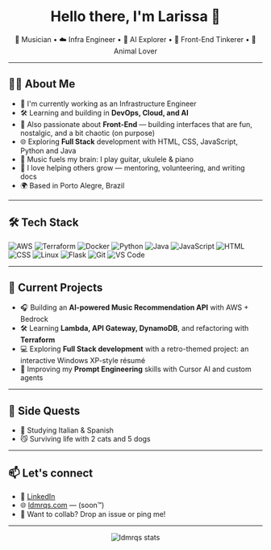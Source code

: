 <h1 align="center">Hello there, I'm Larissa 👋</h1>

<p align="center">
🎸 Musician • ☁️ Infra Engineer • 🧠 AI Explorer • 🎨 Front-End Tinkerer • 🐾 Animal Lover
</p>

---

## 👩‍💻 About Me

- 🧭 I'm currently working as an Infrastructure Engineer
- 🛠️ Learning and building in **DevOps, Cloud, and AI**
- 🎨 Also passionate about **Front-End** — building interfaces that are fun, nostalgic, and a bit chaotic (on purpose)
- 🌐 Exploring **Full Stack** development with HTML, CSS, JavaScript, Python and Java
- 🎵 Music fuels my brain: I play guitar, ukulele & piano
- 🤝 I love helping others grow — mentoring, volunteering, and writing docs
- 🌍 Based in Porto Alegre, Brazil

---

## 🛠️ Tech Stack

![AWS](https://img.shields.io/badge/-AWS-232F3E?style=flat&logo=amazonaws)
![Terraform](https://img.shields.io/badge/-Terraform-623CE4?style=flat&logo=terraform)
![Docker](https://img.shields.io/badge/-Docker-2496ED?style=flat&logo=docker)
![Python](https://img.shields.io/badge/-Python-3776AB?style=flat&logo=python)
![Java](https://img.shields.io/badge/-Java-007396?style=flat&logo=java)
![JavaScript](https://img.shields.io/badge/-JavaScript-F7DF1E?style=flat&logo=javascript&logoColor=000)
![HTML](https://img.shields.io/badge/-HTML5-E34F26?style=flat&logo=html5&logoColor=white)
![CSS](https://img.shields.io/badge/-CSS3-1572B6?style=flat&logo=css3)
![Linux](https://img.shields.io/badge/-Linux-FCC624?style=flat&logo=linux)
![Flask](https://img.shields.io/badge/-Flask-000000?style=flat&logo=flask)
![Git](https://img.shields.io/badge/-Git-F05032?style=flat&logo=git)
![VS Code](https://img.shields.io/badge/-VSCode-007ACC?style=flat&logo=visualstudiocode)

---

## 🚀 Current Projects

- 🎧 Building an **AI-powered Music Recommendation API** with AWS + Bedrock
- 🛠️ Learning **Lambda, API Gateway, DynamoDB**, and refactoring with **Terraform**
- 💻 Exploring **Full Stack development** with a retro-themed project: an interactive Windows XP-style résumé
- 🧠 Improving my **Prompt Engineering** skills with Cursor AI and custom agents

---

## 🌱 Side Quests

- 🧠 Studying Italian & Spanish
- 😼 Surviving life with 2 cats and 5 dogs

---

## 📫 Let's connect

- 🔗 [LinkedIn](https://www.linkedin.com/in/ldmrqs/)
- 🌐 [ldmrqs.com](https://ldmrqs.com) — (soon™)
- 💌 Want to collab? Drop an issue or ping me!

---

<p align="center">
  <img src="https://github-readme-stats.vercel.app/api?username=ldmrqs&show_icons=true&theme=tokyonight" alt="ldmrqs stats"/>
</p>
